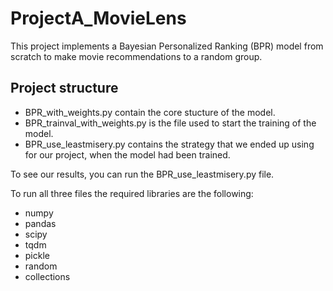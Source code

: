 # ProjectA_MovieLens

This project implements a Bayesian Personalized Ranking (BPR) model from scratch to make movie recommendations to a random group. 


## Project structure

* BPR_with_weights.py contain the core stucture of the model.
* BPR_trainval_with_weights.py is the file used to start the training of the model. 
* BPR_use_leastmisery.py contains the strategy that we ended up using for our project, when the model had been trained.

To see our results, you can run the BPR_use_leastmisery.py file. 

To run all three files the required libraries are the following:
* numpy
* pandas
* scipy
* tqdm
* pickle
* random
* collections


